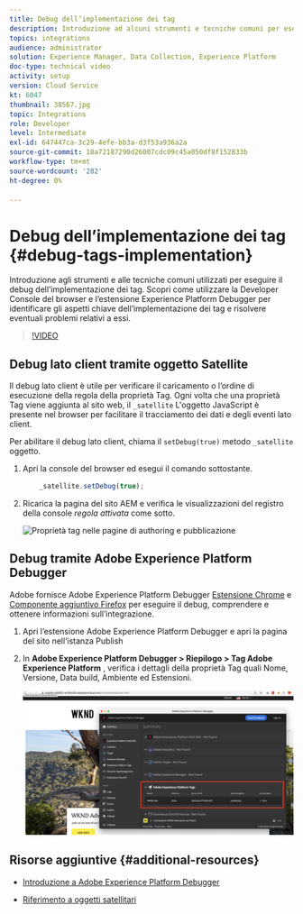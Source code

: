 ```yaml
---
title: Debug dell’implementazione dei tag
description: Introduzione ad alcuni strumenti e tecniche comuni per eseguire il debug dell’implementazione dei tag. Scopri come utilizzare la Developer Console del browser e l’estensione Experience Platform Debugger per identificare gli aspetti chiave dell’implementazione dei tag e risolvere eventuali problemi relativi a essi.
topics: integrations
audience: administrator
solution: Experience Manager, Data Collection, Experience Platform
doc-type: technical video
activity: setup
version: Cloud Service
kt: 6047
thumbnail: 38567.jpg
topic: Integrations
role: Developer
level: Intermediate
exl-id: 647447ca-3c29-4efe-bb3a-d3f53a936a2a
source-git-commit: 18a72187290d26007cdc09c45a050df8f152833b
workflow-type: tm+mt
source-wordcount: '282'
ht-degree: 0%

---
```


# Debug dell’implementazione dei tag {#debug-tags-implementation}

Introduzione agli strumenti e alle tecniche comuni utilizzati per eseguire il debug dell’implementazione dei tag. Scopri come utilizzare la Developer Console del browser e l’estensione Experience Platform Debugger per identificare gli aspetti chiave dell’implementazione dei tag e risolvere eventuali problemi relativi a essi.

>[!VIDEO](https://video.tv.adobe.com/v/38567?quality=12&learn=on)

## Debug lato client tramite oggetto Satellite

Il debug lato client è utile per verificare il caricamento o l’ordine di esecuzione della regola della proprietà Tag. Ogni volta che una proprietà Tag viene aggiunta al sito web, il `_satellite` L&#39;oggetto JavaScript è presente nel browser per facilitare il tracciamento dei dati e degli eventi lato client.

Per abilitare il debug lato client, chiama il `setDebug(true)` metodo `_satellite` oggetto.

1. Apri la console del browser ed esegui il comando sottostante.

   ```javascript
       _satellite.setDebug(true);
   ```

1. Ricarica la pagina del sito AEM e verifica le visualizzazioni del registro della console _regola attivata_ come sotto.

   ![Proprietà tag nelle pagine di authoring e pubblicazione](assets/satellite-object-debugging.png)

## Debug tramite Adobe Experience Platform Debugger

Adobe fornisce Adobe Experience Platform Debugger [Estensione Chrome](https://chrome.google.com/webstore/detail/adobe-experience-platform/bfnnokhpnncpkdmbokanobigaccjkpob) e [Componente aggiuntivo Firefox](https://addons.mozilla.org/en-US/firefox/addon/adobe-experience-platform-dbg/) per eseguire il debug, comprendere e ottenere informazioni sull’integrazione.

1. Apri l’estensione Adobe Experience Platform Debugger e apri la pagina del sito nell’istanza Publish

1. In **Adobe Experience Platform Debugger > Riepilogo > Tag Adobe Experience Platform** , verifica i dettagli della proprietà Tag quali Nome, Versione, Data build, Ambiente ed Estensioni.

   ![Dettagli sulle proprietà di Adobe Experience Platform Debugger e tag](assets/tag-property-details.png)

## Risorse aggiuntive {#additional-resources}

+ [Introduzione a Adobe Experience Platform Debugger](https://experienceleague.adobe.com/docs/platform-learn/data-collection/debugger/overview.html)

+ [Riferimento a oggetti satellitari](https://experienceleague.adobe.com/docs/experience-platform/tags/client-side/satellite-object.html)
